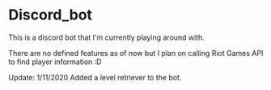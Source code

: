 # Discord_bot
This is a discord bot that I'm currently playing around with. 

There are no defined features as of now but I plan on calling Riot Games API to find player information :D

Update: 1/11/2020
Added a level retriever to the bot.

